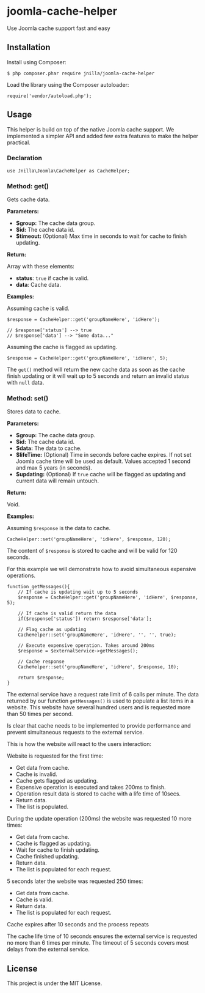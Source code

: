 # joomla-cache-helper

Use Joomla cache support fast and easy

## Installation

Install using Composer:

```
$ php composer.phar require jnilla/joomla-cache-helper
```
 
Load the library using the Composer autoloader:

```
require('vendor/autoload.php');
```

## Usage

This helper is build on top of the native Joomla cache support. We implemented a simpler API and added few extra features to make the helper practical.

### Declaration

```
use Jnilla\Joomla\CacheHelper as CacheHelper;
```

### Method: get()

Gets cache data.

**Parameters:**

* **$group:** The cache data group.
* **$id:** The cache data id.
* **$timeout:** (Optional) Max time in seconds to wait for cache to finish updating.

**Return:**

Array with these elements:

* **status**:  ```true``` if cache is valid.
* **data**: Cache data.

**Examples:**

Assuming cache is valid.

```
$response = CacheHelper::get('groupNameHere', 'idHere');

// $response['status'] --> true
// $response['data'] --> "Some data..."
```

Assuming the cache is flagged as updating.

```
$response = CacheHelper::get('groupNameHere', 'idHere', 5);
```

The ```get()``` method will return the new cache data as soon as the cache finish updating or it will wait up to 5 seconds and return an invalid status with ```null``` data.

### Method: set()

Stores data to cache.

**Parameters:**

* **$group:** The cache data group.
* **$id:** The cache data id.
* **$data:** The data to cache.
* **$lifeTime:** (Optional) Time in seconds before cache expires. If not set Joomla cache time will be used as default. Values accepted 1 second and max 5 years (in seconds).
* **$updating:** (Optional) If ```true``` cache will be flagged as updating and current data will remain untouch.

**Return:**

Void.

**Examples:**

Assuming ```$response``` is the data to cache.

```
CacheHelper::set('groupNameHere', 'idHere', $response, 120);
```

The content of  ```$response``` is stored to cache and will be valid for 120 seconds.

For this example we will demonstrate how to avoid simultaneous expensive operations.

```
function getMessages(){
	// If cache is updating wait up to 5 seconds
	$response = CacheHelper::get('groupNameHere', 'idHere', $response, 5);
	
	// If cache is valid return the data
	if($response['status']) return $response['data'];
	
	// Flag cache as updating
	CacheHelper::set('groupNameHere', 'idHere', '', '', true);
	
	// Execute expensive operation. Takes around 200ms
	$response = $externalService->getMessages();
	
	// Cache response
	CacheHelper::set('groupNameHere', 'idHere', $response, 10);
	
	return $response;
}
```

The external service have a request rate limit of 6 calls per minute. The data returned by our function ```getMessages()``` is used to populate a list items in a website. This website have several hundred users and is requested more than 50 times per second.

Is clear that cache needs to be implemented to provide performance and prevent simultaneous requests to the external service.

This is how the website will react to the users interaction:

Website is requested for the first time:

* Get data from cache.
* Cache is invalid.
* Cache gets flagged as updating.
* Expensive operation is executed and takes 200ms to finish.
* Operation result data is stored to cache with a life time of 10secs.
* Return data.
* The list is populated.

During the update operation (200ms) the website was requested 10 more times:

* Get data from cache.
* Cache is flagged as updating.
* Wait for cache to finish updating.
* Cache finished updating.
* Return data.
* The list is populated for each request.

5 seconds later the website was requested 250 times:

* Get data from cache.
* Cache is valid.
* Return data.
* The list is populated for each request.

Cache expires after 10 seconds and the process repeats

The cache life time of 10 seconds ensures the external service is requested no more than 6 times per minute. The timeout of 5 seconds covers most delays from the external service.

## License

This project is under the MIT License.

